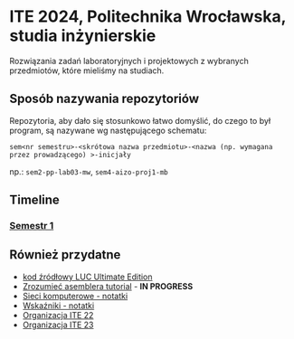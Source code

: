 # ITE 2024, Politechnika Wrocławska, studia inżynierskie

Rozwiązania zadań laboratoryjnych i projektowych z wybranych przedmiotów, które mieliśmy na studiach.

## Sposób nazywania repozytoriów

Repozytoria, aby dało się stosunkowo łatwo domyślić, do czego to był program, są nazywane wg następującego schematu:

`sem<nr semestru>-<skrótowa nazwa przedmiotu>-<nazwa (np. wymagana przez prowadzącego) >-inicjały`

np.: `sem2-pp-lab03-mw`, `sem4-aizo-proj1-mb`


## Timeline

### [Semestr 1](https://github.com/ITE-2024-PWR/Semestr-1)

## Również przydatne

- [kod źródłowy LUC Ultimate Edition](https://github.com/Ite-2022-pwr/luc-ultimate)
- [Zrozumieć asemblera tutorial](https://github.com/Ite-2022-pwr/x86_Assembly_101) - **IN PROGRESS**
- [Sieci komputerowe - notatki](https://github.com/Ite-2022-pwr/Sieci-komputerowe-notatki)
- [Wskaźniki - notatki](https://github.com/Ite-2022-pwr/Wskazniki)
- [Organizacja ITE 22](https://github.com/Ite-2022-pwr)
- [Organizacja ITE 23](https://github.com/ITE-2023-2028)

